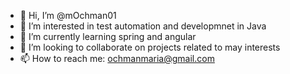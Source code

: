 - 👋 Hi, I’m @mOchman01
- 👀 I’m interested in test automation and developmnet in Java
- 🌱 I’m currently learning spring and angular
- 💞️ I’m looking to collaborate on projects related to may interests
- 📫 How to reach me: ochmanmaria@gmail.com

<!---
mOchman01/mOchman01 is a ✨ special ✨ repository because its `README.md` (this file) appears on your GitHub profile.
You can click the Preview link to take a look at your changes.
--->
